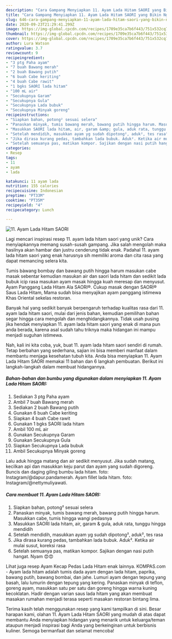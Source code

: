 ```yaml
---
description: "Cara Gampang Menyiapkan 11. Ayam Lada Hitam SAORI yang Bikin Ngiler"
title: "Cara Gampang Menyiapkan 11. Ayam Lada Hitam SAORI yang Bikin Ngiler"
slug: 646-cara-gampang-menyiapkan-11-ayam-lada-hitam-saori-yang-bikin-ngiler
date: 2020-09-23T21:29:41.299Z
image: https://img-global.cpcdn.com/recipes/1709e35ca7b6f443/751x532cq70/11-ayam-lada-hitam-saori-foto-resep-utama.jpg
thumbnail: https://img-global.cpcdn.com/recipes/1709e35ca7b6f443/751x532cq70/11-ayam-lada-hitam-saori-foto-resep-utama.jpg
cover: https://img-global.cpcdn.com/recipes/1709e35ca7b6f443/751x532cq70/11-ayam-lada-hitam-saori-foto-resep-utama.jpg
author: Lura Watson
ratingvalue: 3.7
reviewcount: 9
recipeingredient:
- "3 ptg Paha ayam"
- "7 buah Bawang merah"
- "2 buah Bawang putih"
- "6 buah Cabe keriting"
- "4 buah Cabe rawit"
- "1 bgks SAORI lada hitam"
- "100 mL air"
- "Secukupnya Garam"
- "Secukupnya Gula"
- "Secukupnya Lada bubuk"
- "Secukupnya Minyak goreng"
recipeinstructions:
- "Siapkan bahan, potong² sesuai selera"
- "Panaskan minyak, tumis bawang merah, bawang putih hingga harum. Masukkan cabe, tumis hingga wangi pedasnya"
- "Masukkan SAORI lada hitam, air, garam &amp; gula, aduk rata, tunggu hingga mendidih"
- "Setelah mendidih, masukkan ayam yg sudah dipotong², aduk², tes rasa"
- "Jika dirasa kurang pedas, tambahkan lada bubuk. Aduk². Ketika air mulai susut, koreksi rasa"
- "Setelah semuanya pas, matikan kompor. Sajikan dengan nasi putih hangat. Nyam 😍😍"
categories:
- Resep
tags:
- 11
- ayam
- lada

katakunci: 11 ayam lada 
nutrition: 155 calories
recipecuisine: Indonesian
preptime: "PT33M"
cooktime: "PT35M"
recipeyield: "4"
recipecategory: Lunch

---
```



![11. Ayam Lada Hitam SAORI](https://img-global.cpcdn.com/recipes/1709e35ca7b6f443/751x532cq70/11-ayam-lada-hitam-saori-foto-resep-utama.jpg)

Lagi mencari inspirasi resep 11. ayam lada hitam saori yang unik? Cara menyiapkannya memang susah-susah gampang. Jika salah mengolah maka hasilnya akan hambar dan justru cenderung tidak enak. Padahal 11. ayam lada hitam saori yang enak harusnya sih memiliki aroma dan cita rasa yang dapat memancing selera kita.

Tumis bàwang bombay dan bawang putih hingga harum masukan cabe masak sebentar kemudian masukan air dan saori lada hitam dan sedikit lada bubuk icip rasa masukan ayam masak hingga kuah meresap dan menyusut. Ayam Panggang Lada Hitam Ala SAORI®. Cukup masak dengan SAORI® Saus Lada Hitam, Mama sudah bisa menyajikan ayam panggang istimewa Khas Oriental sekelas restoran.

Banyak hal yang sedikit banyak berpengaruh terhadap kualitas rasa dari 11. ayam lada hitam saori, mulai dari jenis bahan, kemudian pemilihan bahan segar hingga cara mengolah dan menghidangkannya. Tidak usah pusing jika hendak menyiapkan 11. ayam lada hitam saori yang enak di mana pun anda berada, karena asal sudah tahu triknya maka hidangan ini mampu menjadi suguhan istimewa.


Nah, kali ini kita coba, yuk, buat 11. ayam lada hitam saori sendiri di rumah. Tetap berbahan yang sederhana, sajian ini bisa memberi manfaat dalam membantu menjaga kesehatan tubuh kita. Anda bisa menyiapkan 11. Ayam Lada Hitam SAORI memakai 11 bahan dan 6 langkah pembuatan. Berikut ini langkah-langkah dalam membuat hidangannya.

<!--inarticleads1-->

##### Bahan-bahan dan bumbu yang digunakan dalam menyiapkan 11. Ayam Lada Hitam SAORI:

1. Sediakan 3 ptg Paha ayam
1. Ambil 7 buah Bawang merah
1. Sediakan 2 buah Bawang putih
1. Gunakan 6 buah Cabe keriting
1. Siapkan 4 buah Cabe rawit
1. Gunakan 1 bgks SAORI lada hitam
1. Ambil 100 mL air
1. Gunakan Secukupnya Garam
1. Gunakan Secukupnya Gula
1. Siapkan Secukupnya Lada bubuk
1. Ambil Secukupnya Minyak goreng


Lalu aduk hingga matang dan air sedikit menyusut. Jika sudah matang, kecilkan api dan masukkan keju parut dan ayam yang sudah digoreng. Buncis dan daging giling bumbu lada hitam. foto: Instagram/@dapur.pandamerah. Ayam fillet lada hitam. foto: Instagram/@nettymuliyawati. 

<!--inarticleads2-->

##### Cara membuat 11. Ayam Lada Hitam SAORI:

1. Siapkan bahan, potong² sesuai selera
1. Panaskan minyak, tumis bawang merah, bawang putih hingga harum. Masukkan cabe, tumis hingga wangi pedasnya
1. Masukkan SAORI lada hitam, air, garam &amp; gula, aduk rata, tunggu hingga mendidih
1. Setelah mendidih, masukkan ayam yg sudah dipotong², aduk², tes rasa
1. Jika dirasa kurang pedas, tambahkan lada bubuk. Aduk². Ketika air mulai susut, koreksi rasa
1. Setelah semuanya pas, matikan kompor. Sajikan dengan nasi putih hangat. Nyam 😍😍


Lihat juga resep Ayam Kecap Pedas Lada Hitam enak lainnya. KOMPAS.com - Ayam lada hitam adalah tumis dada ayam dengan lada hitam, paprika, bawang putih, bawang bombai, dan jahe. Lumuri ayam dengan tepung yang basah, lalu lumurin dengan tepung yang kering. Panaskan minyak di teflon, goreng ayam, masukkan satu per satu dan goreng hingga warna kuning kecoklatan. Hadir dengan varian saus lada hitam yang akan membuat masakan rumahan menjadi terasa seperti masakan restoran bintang lima. 

Terima kasih telah menggunakan resep yang kami tampilkan di sini. Besar harapan kami, olahan 11. Ayam Lada Hitam SAORI yang mudah di atas dapat membantu Anda menyiapkan hidangan yang menarik untuk keluarga/teman ataupun menjadi inspirasi bagi Anda yang berkeinginan untuk berbisnis kuliner. Semoga bermanfaat dan selamat mencoba!
